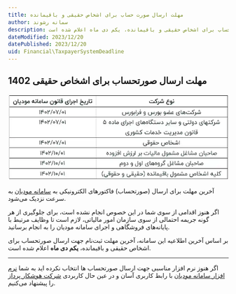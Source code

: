 ```yaml
---
title: مهلت ارسال صورت حساب برای اشخاص حقیقی و باقیمانده
author: سمانه رشوند  
description: بر اساس آخرین اطلاعیه این سامانه، آخرین مهلت ثبت‌نام جهت ارسال صورتحساب برای اشخاص حقیقی و باقیمانده، یکم دی ماه اعلام شده است.
dateModified: 2023/12/20
datePublished: 2023/12/20
uid: Financial\TaxpayerSystemDeadline
---
```


## مهلت ارسال صورتحساب برای اشخاص حقیقی 1402

<a href="https://my.tax.gov.ir" target="_blank">![کلیه اشخاص مشمول باقیمانده (حقیقی و حقوقی)](./Images/TaxpayerSystemDeadline.webp)</a>

آخرین مهلت برای ارسال (صورتحساب) فاکتورهای الکترونیکی به <a href="https://my.tax.gov.ir/?url_back=https://tp.tax.gov.ir" target="_blank">سامانه مودیان</a> به سرعت نزدیک می‌شود. 

اگر هنوز اقدامی از سوی شما در این خصوص انجام نشده است، برای جلوگیری از هر گونه جریمه احتمالی از سوی سازمان امور مالیاتی، لازم است تا وظایف مرتبط با پایانه‌های فروشگاهی و اجرای سامانه مودیان را به انجام برسانید.

بر اساس آخرین اطلاعیه این سامانه، آخرین مهلت ثبت‌نام جهت ارسال صورتحساب برای اشخاص حقیقی و باقیمانده، **یکم دی ماه** اعلام شده است.

---

اگر هنوز نرم افزار مناسبی جهت ارسال صورتحساب ها انتخاب نکرده اید به شما <a href="https://www.hooshkar.com/Software/Sayan/Module/TpTaxGov" target="_blank">نرم افزار سامانه مودیان</a> با رابط کاربری آسان و در عین حال کاربردی <a href="https://www.hooshkar.com" target="_blank">شرکت هوشکار پرداز</a> را پیشنهاد می‌کنیم.